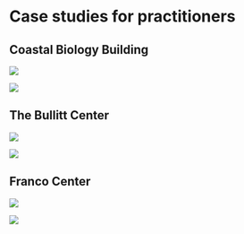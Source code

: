 # Case studies for practitioners

## Coastal Biology Building

![](<../.gitbook/assets/0 (28).png>)



![](<../.gitbook/assets/1 (19).png>)



## The Bullitt Center

![](<../.gitbook/assets/2 (13).png>)



![](<../.gitbook/assets/3 (10).png>)



## Franco Center

![](<../.gitbook/assets/4 (9).png>)



![](<../.gitbook/assets/5 (9).png>)
